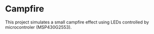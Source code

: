# Campfire
This project simulates a small campfire effect using LEDs controlled by microcontroler (MSP430G2553).
